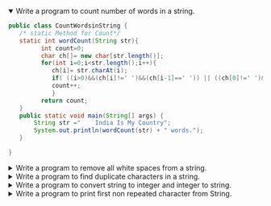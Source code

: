 <details open>
<summary>Write a program to count number of words in a string.</summary>
<p>
    
```java
public class CountWordsinString {
   /* static Method for Count*/ 
   static int wordCount(String str){  
       	 int count=0; 
         char ch[]= new char[str.length()];     
         for(int i=0;i<str.length();i++){  
            ch[i]= str.charAt(i);  
            if( ((i>0)&&(ch[i]!=' ')&&(ch[i-1]==' ')) || ((ch[0]!=' ')&&(i==0)) )  
            count++;  
         	}  
         return count;  
   }  
   public static void main(String[] args) {  
       String str ="    India Is My Country";  
       System.out.println(wordCount(str) + " words.");	
   }

} 
```

</p>
</details> 

<details>
<summary>Write a program to remove all white spaces from a string.</summary>
<p>
    
```java
public class RemoveAllSpaces {
	 
	    public static void main(String[] args) {  
	        String strg = "India     Is My    Country";   
	        String Str = strg.replaceAll("\\s", ""); 
	        System.out.println(Str);
	    }  
	}  
```
 
</p>
</details> 

<details>
<summary>Write a program to find duplicate characters in a string.</summary>
<p>

```java
package com.string.programs;
import java.util.HashMap;  
import java.util.Map;  
import java.util.Set;  

public class DuplicateCharFinder {  
	
	/*method to find delicate */
    public void findIt(String str) {  
    	
        Map<Character, Integer> baseMap = new HashMap<Character, Integer>(); 
        
        /*converting to character Array*/
        
        char[] charArray = str.toCharArray(); 
        
         /*looping the each char in array*/
        
        for (Character ch : charArray) {  
            if (baseMap.containsKey(ch)) {  
                baseMap.put(ch, baseMap.get(ch) + 1);  
            }
            else {  
                baseMap.put(ch, 1);  
            }  
        }  
        
        
        Set<Character> keys = baseMap.keySet();  
        
        for (Character ch : keys) {  
            if (baseMap.get(ch) > 1) {  
                System.out.println(ch + "  is " + baseMap.get(ch) + " times");  
            }  
        }  
    }  
   
    public static void main(String a[]) {  
    	
    	/*creating the object of Duplicate Array*/
    	
        DuplicateCharFinder dcf = new DuplicateCharFinder();  
        dcf.findIt("India is my country");  
    }  
}  
```

</p>
</details> 

<details>
<summary>Write a program to convert string to integer and integer to string.</summary>
<p>
    
```java
public class StringToIntegerandIntegerToString {
	
	public static void main(String args[]){  
		
		String str="200";  
		int i=300; 
		/*converting string to int using valueofmethod()*/
		
		Integer a=Integer.valueOf(str); 
		
		/*converting intiger to string to*/
		
		String st=String.format("%d",i);    
		
		System.out.println(a);  
		System.out.println(st);
	}
}
```
    
</p>
</details> 

<details>
<summary>Write a program to print first non repeated character from String.</summary>
<p>
    
```java
class App{  
    public static void main(String args[]){  
     System.out.print("Welcome to PC.");  
    }  
}  
```
    
</p>
</details> 

